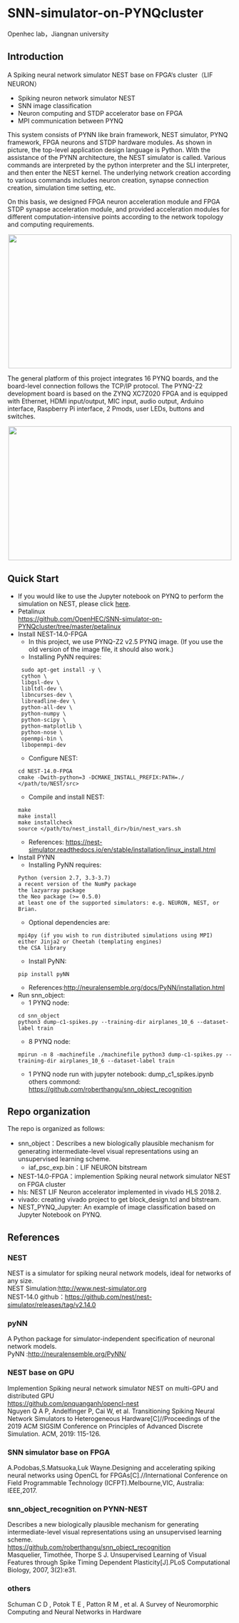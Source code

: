 # SNN-simulator-on-PYNQcluster
Openhec lab，Jiangnan university
## Introduction
A Spiking neural network simulator NEST base on FPGA‘s cluster（LIF NEURON）  
* Spiking neuron network simulator NEST  
* SNN image classification  
* Neuron computing and STDP accelerator base on FPGA  
* MPI communication between PYNQ  

This system consists of PYNN like brain framework, NEST simulator, PYNQ framework, FPGA neurons and STDP hardware modules. As shown in picture, the top-level application design language is Python. With the assistance of the PYNN architecture, the NEST simulator is called. Various commands are interpreted by the python interpreter and the SLI interpreter, and then enter the NEST kernel. The underlying network creation according to various commands includes neuron creation, synapse connection creation, simulation time setting, etc.

On this basis, we designed FPGA neuron acceleration module and FPGA STDP synapse acceleration module, and provided acceleration modules for different computation-intensive points according to the network topology and computing requirements.  
<div align=center><img src="https://github.com/OpenHEC/SNN-simulator-on-PYNQcluster/blob/master/overview.png" width = "500" height = "300"/></div>

The general platform of this project integrates 16 PYNQ boards, and the board-level connection follows the TCP/IP protocol. The PYNQ-Z2 development board is based on the ZYNQ XC7Z020 FPGA and is equipped with Ethernet, HDMI input/output, MIC input, audio output, Arduino interface, Raspberry Pi interface, 2 Pmods, user LEDs, buttons and switches.  
<div align=center><img src="https://github.com/OpenHEC/SNN-simulator-on-PYNQcluster/blob/master/1.jpg" width = "500" height = "300"/></div>

## Quick Start
 * If you would like to use the Jupyter notebook on PYNQ to perform the simulation on NEST, please click [here](https://github.com/OpenHEC/SNN-simulator-on-PYNQcluster/blob/master/NEST_PYNQ_Jupyter/readme.md).
 * Petalinux  
 https://github.com/OpenHEC/SNN-simulator-on-PYNQcluster/tree/master/petalinux
 * Install NEST-14.0-FPGA  
   * In this project, we use PYNQ-Z2 v2.5 PYNQ image. (If you use the old version of the image file, it should also work.)
   * Installing PyNN requires: 
   ```
    sudo apt-get install -y \  
    cython \  
    libgsl-dev \  
    libltdl-dev \  
    libncurses-dev \  
    libreadline-dev \  
    python-all-dev \  
    python-numpy \  
    python-scipy \  
    python-matplotlib \  
    python-nose \  
    openmpi-bin \  
    libopenmpi-dev
    ```
   * Configure NEST:  
    ```
    cd NEST-14.0-FPGA  
    cmake -Dwith-python=3 -DCMAKE_INSTALL_PREFIX:PATH=./ </path/to/NEST/src>  
    ```
   * Compile and install NEST:  
    ```
    make  
    make install  
    make installcheck  
    source </path/to/nest_install_dir>/bin/nest_vars.sh  
   ```
   * References: https://nest-simulator.readthedocs.io/en/stable/installation/linux_install.html
 * Install PYNN  
   * Installing PyNN requires:    
    ```
    Python (version 2.7, 3.3-3.7)  
    a recent version of the NumPy package  
    the lazyarray package  
    the Neo package (>= 0.5.0)  
    at least one of the supported simulators: e.g. NEURON, NEST, or Brian.  
   ```
   * Optional dependencies are:    
    ```
    mpi4py (if you wish to run distributed simulations using MPI)  
    either Jinja2 or Cheetah (templating engines)  
    the CSA library  
    ```
    * Install PyNN:  
    ```
    pip install pyNN    
    ```
    * References:http://neuralensemble.org/docs/PyNN/installation.html  
 * Run snn_object:
    * 1 PYNQ node:
     ```
    cd snn_object
    python3 dump-c1-spikes.py --training-dir airplanes_10_6 --dataset-label train
    ```
    * 8 PYNQ node:
    ```
    mpirun -n 8 -machinefile ./machinefile python3 dump-c1-spikes.py --training-dir airplanes_10_6 --dataset-label train
    ````
    * 1 PYNQ node run with jupyter notebook:
    dump_c1_spikes.ipynb  
   others commond: https://github.com/roberthangu/snn_object_recognition 
## Repo organization
The repo is organized as follows:
 * snn_object：Describes a new biologically plausible mechanism for generating intermediate-level visual representations using an          unsupervised learning scheme.
   * iaf_psc_exp.bin：LIF NEURON bitstream
 * NEST-14.0-FPGA：implemention Spiking neural network simulator NEST on FPGA cluster  
 * hls: NEST LIF Neuron accelerator implemented in vivado HLS 2018.2.  
 * vivado: creating vivado project to get block_design.tcl and bitstream.
 * NEST_PYNQ_Jupyter: An example of image classification based on Jupyter Notebook on PYNQ.
## References
### NEST  
NEST is a simulator for spiking neural network models, ideal for networks of any size.  
NEST Simulation:http://www.nest-simulator.org    
NEST-14.0 github：https://github.com/nest/nest-simulator/releases/tag/v2.14.0  
### pyNN  
A Python package for simulator-independent specification of neuronal network models.  
PyNN :http://neuralensemble.org/PyNN/  
### NEST base on GPU  
Implemention Spiking neural network simulator NEST on multi-GPU and distributed GPU  
https://github.com/pnquanganh/opencl-nest  
Nguyen Q A P, Andelfinger P, Cai W, et al. Transitioning Spiking Neural Network Simulators to Heterogeneous Hardware[C]//Proceedings of the 2019 ACM SIGSIM Conference on Principles of Advanced Discrete Simulation. ACM, 2019: 115-126.
### SNN simulator base on FPGA
A.Podobas,S.Matsuoka,Luk Wayne.Designing and accelerating spiking neural networks using OpenCL for FPGAs[C].//International   Conference on Field Programmable Technology (ICFPT).Melbourne,VIC, Australia: IEEE,2017.  
### snn_object_recognition on PYNN-NEST  
Describes a new biologically plausible mechanism for generating intermediate-level visual representations using an unsupervised learning   scheme.  
https://github.com/roberthangu/snn_object_recognition  
Masquelier, Timothée, Thorpe S J. Unsupervised Learning of Visual Features through Spike Timing Dependent Plasticity[J].PLoS     Computational Biology, 2007, 3(2):e31.  
### others
Schuman C D , Potok T E , Patton R M , et al. A Survey of Neuromorphic Computing and Neural Networks in Hardware
